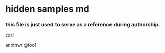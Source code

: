 # hidden samples md

### this file is just used to serve as a reference during authorship.

[](xref:foo1) zzz1


anothwr @foo1
